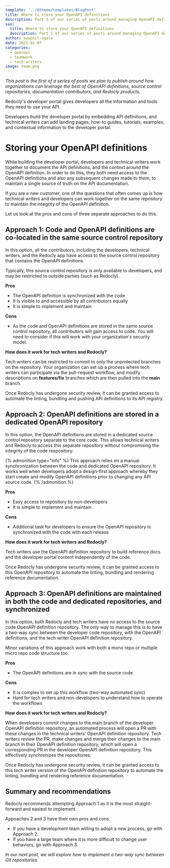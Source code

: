 ```yaml
---
template: '../@theme/templates/BlogPost'
title: Where to store your OpenAPI definitions
description: Part 1 of our series of posts around managing OpenAPI definitions with Redocly
seo:
  title: Where to store your OpenAPI definitions
  description: Part 1 of our series of posts around managing OpenAPI definitions with Redocly
author: swapnil-ogale
date: 2021-01-07
categories:
  - openapi
  - teamwork
  - tech-writers
image: team.png
---
```

_This post is the first of a series of posts we plan to publish around how organizations can leverage the best of OpenAPI definitions, source control repositories, documentation contributors, and Redocly products._

Redocly's developer portal gives developers all the information and tools they need to use your API.

Developers build the developer portal by embedding API definitions, and technical writers can add landing pages, how-to guides, tutorials, examples, and contextual information to the developer portal.

# Storing your OpenAPI definitions

While building the developer portal, developers and technical writers work together to document the API definitions, and the context around the OpenAPI definition. In order to do this, they both need access to the OpenAPI definitions and also any subsequent changes made to them, to maintain a single source of truth on the API documentation.

If you are a new customer, one of the questions that often comes up is how technical writers and developers can work together on the same repository to maintain the integrity of the OpenAPI definition.

Let us look at the pros and cons of three separate approaches to do this.

## Approach 1: Code and OpenAPI definitions are co-located in the same source control repository

In this option, all the contributors, including the developers, technical writers, and the Redocly app have access to the source control repository that contains the OpenAPI definitions.

Typically, this source control repository is only available to developers, and may be restricted to outside parties (such as Redocly).

**Pros**
- The OpenAPI definition is synchronized with the code
- It is visible to and accessible by all contributors equally
- It is simple to implement and maintain

**Cons**
- As the code and OpenAPI definitions are stored in the same source control repository, all contributors will gain access to code. You will need to consider if this will work with your organization's security model.

**How does it work for tech writers and Redocly?**

Tech writers can be restricted to commit to only the unprotected branches on the repository. Your organization can set up a process where tech writers can participate via the pull-request workflow, and modify descriptions on **features/fix** branches which are then pulled into the **main** branch.

Once Redocly has undergone security review, it can be granted access to automate the linting, bundling and pushing API definitions to its API registry.

## Approach 2: OpenAPI definitions are stored in a dedicated OpenAPI repository

In this option, the OpenAPI definitions are stored in a dedicated source control repository separate to the core code. This allows technical writers and Redocly to access this separate repository without compromising the integrity of the code respository.

{% admonition type="info" %}
This approach relies on a manual synchronization between the code and dedicated OpenAPI repository. It works well when developers adopt a design-first approach whereby they start create and modify OpenAPI definitions prior to changing any API source code.
{% /admonition %}

**Pros**
- Easy access to repository by non-developers
- It is simple to implement and maintain

**Cons**
- Additional task for developers to ensure the OpenAPI repository is synchronized with the code with each release

**How does it work for tech writers and Redocly?**

Tech writers use the OpenAPI definition repository to build reference docs and the developer portal content independently of the code.

Once Redocly has undergone security review, it can be granted access to this OpenAPI repository to automate the linting, bundling and rendering reference documentation.

## Approach 3: OpenAPI definitions are maintained in both the code and dedicated repositories, and synchronized

In this option, both Redocly and tech writers have no access to the source code OpenAPI definition repository. The only way to manage this is to have a two-way sync between the developer code repository, with the OpenAPI definitions, and the tech writer OpenAPI definition repository.

Minor variations of this approach work with both a mono repo or multiple micro repo code structure too.

**Pros**
- The OpenAPI definitions are in sync with the source code.

**Cons**
- It is complex to set up this workflow (two-way automated sync)
- Hard for tech writers and non-developers to understand how to operate the workflows

**How does it work for tech writers and Redocly?**

When developers commit changes to the main branch of the developer OpenAPI definition repository, an automated process will open a PR with these changes in the technical writers' OpenAPI definition repository. Tech writers review the PR, make changes and merge their changes to the main branch in their OpenAPI definition repository, which will open a corresponding PR in the developer OpenAPI definition repository. This effectively synchronizes the repositories.

Once Redocly has undergone security review, it can be granted access to this tech writer version of the OpenAPI definition repository to automate the linting, bundling and rendering reference documentation.

## Summary and recommendations

Redocly recommends attempting Approach 1 as it is the most straight-forward and easiest to implement.

Appoaches 2 and 3 have their own pros and cons.
- If you have a development team willing to adopt a new process, go with Approach 2.
- If you have a large team where it is more difficult to change user behaviors, go with Approach 3.

_In our next post, we will explore how to implement a two-way sync between Git repositories._
